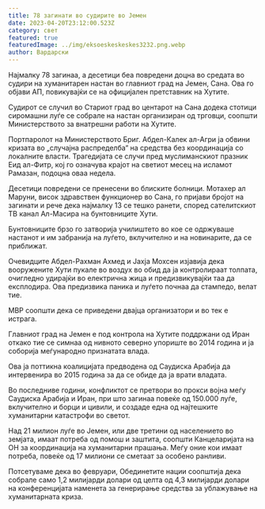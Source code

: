 ```yaml
---
title: 78 загинати во судирите во Јемен
date: 2023-04-20T23:12:00.523Z
category: свет
featured: true
featuredImage: ../img/eksoeskeskeskes3232.png.webp
author: Вардарски
---
```


Најмалку 78 загинаа, а десетици беа повредени доцна во средата во судири на хуманитарен настан во главниот град на Јемен, Сана. Ова го објави АП, повикувајќи се на официјален претставник на Хутите.

Судирот се случил во Стариот град во центарот на Сана додека стотици сиромашни луѓе се собрале на настан организиран од трговци, соопшти Министерството за внатрешни работи на Хутите.

Портпаролот на Министерството Бриг. Абдел-Калек ал-Агри ја обвини кризата во „случајна распределба“ на средства без координација со локалните власти. Трагедијата се случи пред муслиманскиот празник Еид ал-Фитр, кој го означува крајот на светиот месец на исламот Рамазан, подоцна оваа недела.

Десетици повредени се пренесени во блиските болници. Мотахер ал Маруни, висок здравствен функционер во Сана, го пријави бројот на загинати и рече дека најмалку 13 се тешко ранети, според сателитскиот ТВ канал Ал-Масира на бунтовниците Хути.

Бунтовниците брзо го затворија училиштето во кое се одржуваше настанот и им забранија на луѓето, вклучително и на новинарите, да се приближат.

Очевидците Абдел-Рахман Ахмед и Јахја Мохсен изјавија дека вооружените Хути пукале во воздух во обид да ја контролираат толпата, очигледно удирајќи во електрична жица и предизвикувајќи таа да експлодира. Ова предизвика паника и луѓето почнаа да стампедо, велат тие.

МВР соопшти дека се приведени двајца организатори и во тек е истрага.

Главниот град на Јемен е под контрола на Хутите поддржани од Иран откако тие се симнаа од нивното северно упориште во 2014 година и ја соборија меѓународно признатата влада.

Ова ја поттикна коалицијата предводена од Саудиска Арабија да интервенира во 2015 година за да се обиде да ја врати владата.

Во последниве години, конфликтот се претвори во прокси војна меѓу Саудиска Арабија и Иран, при што загинаа повеќе од 150.000 луѓе, вклучително и борци и цивили, и создаде една од најтешките хуманитарни катастрофи во светот.

Над 21 милион луѓе во Јемен, или две третини од населението во земјата, имаат потреба од помош и заштита, соопшти Канцеларијата на ОН за координација на хуманитарни прашања. Меѓу оние кои имаат потреба, повеќе од 17 милиони се сметаат за особено ранливи.

Потсетуваме дека во февруари, Обединетите нации соопштија дека собрале само 1,2 милијарди долари од целта од 4,3 милијарди долари на конференцијата наменета за генерирање средства за ублажување на хуманитарната криза.
